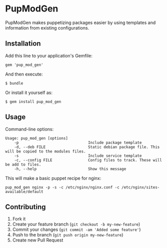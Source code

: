 # PupModGen

PupModGen makes puppetizing packages easier by using templates and information from existing configurations.

## Installation

Add this line to your application's Gemfile:

    gem 'pup_mod_gen'

And then execute:

    $ bundle

Or install it yourself as:

    $ gem install pup_mod_gen

## Usage

Command-line options:

`````
Usage: pup_mod_gen [options]
    -p                               Include package template
    -d, --deb FILE                   Static debian package file. This will be copied to the modules files.
    -s                               Include service template
    -c, --config FILE                Config files to track. These will be add to files.
    -h, --help                       Show this message
`````

This will make a basic puppet recipe for nginx:

    pup_mod_gen nginx -p -s -c /etc/nginx/nginx.conf -c /etc/nginx/sites-available/default

## Contributing

1. Fork it
2. Create your feature branch (`git checkout -b my-new-feature`)
3. Commit your changes (`git commit -am 'Added some feature'`)
4. Push to the branch (`git push origin my-new-feature`)
5. Create new Pull Request

